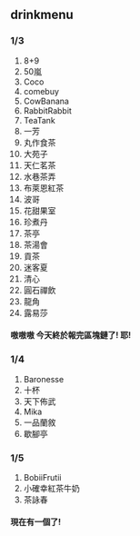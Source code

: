 ## drinkmenu
###  1/3
01. 8+9
02. 50嵐
03. Coco
04. comebuy
05. CowBanana
06. RabbitRabbit
07. TeaTank
08. 一芳
09. 丸作食茶
10. 大苑子
11. 天仁茗茶
12. 水巷茶弄
13. 布萊恩紅茶
14. 波哥
15. 花甜果室
16. 珍煮丹
17. 茶亭
18. 茶湯會
19. 貢茶
20. 迷客夏
21. 清心
22. 圓石禪飲
23. 龍角
24. 露易莎
#### 嗷嗷嗷 今天終於報完區塊鏈了! 耶!

###  1/4
01. Baronesse
02. 十杯
03. 天下佈武
04. Mika
05. 一品蘭敘
06. 歇腳亭

### 1/5
01. BobiiFrutii
02. 小確幸紅茶牛奶
03. 茶詠春
#### 現在有一個了!
